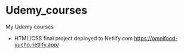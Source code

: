 # Udemy_courses
My Udemy courses

  - HTML/CSS final project deployed to Netlify.com
https://omnifood-yucho.netlify.app/
